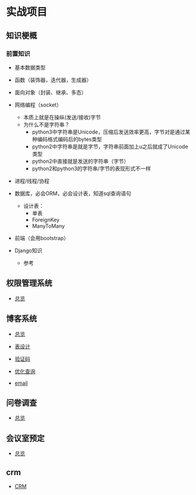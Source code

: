 # 实战项目
## 知识梗概
### 前置知识
- 基本数据类型
- 函数（装饰器，迭代器，生成器）
- 面向对象（封装、继承、多态）
- 网络编程（socket）
	- 本质上就是在操纵(发送/接收)字节
	- 为什么不是字符串？
		- python3中字符串是Unicode，压缩后发送效率更高，字节对是通过某种编码格式编码后的bytes类型
		- python2中字符串是就是字节，字符串前面加上u之后就成了Unicode类型
		- python2中直接就是发送的字符串（字节）
		- python2和python3的字符串/字节的表现形式不一样

- 进程/线程/协程

- 数据库，必会ORM，必会设计表，知道sql查询语句
	- 设计表：
		- 单表
		- ForeignKey
		- ManyToMany

- 前端（会用bootstrap）

- Django知识
	- 参考

## 权限管理系统
- [总览](ManageAuthority.md)

## 博客系统
- [总览](blog/README.md)
- [表设计](blog/表设计.md)
- [验证码](blog/验证码.md)
- [优化查询](blog/优化查询.md)

- [email](email.md)


## 问卷调查
- [总览](questionnaire.md)

## 会议室预定
- [总览](order_meeting_room.md)

## crm
- [CRM](CRM/README.md)






